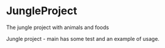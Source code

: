 # JungleProject
The jungle project with animals and foods


Jungle project - main has some test and an example of usage.
